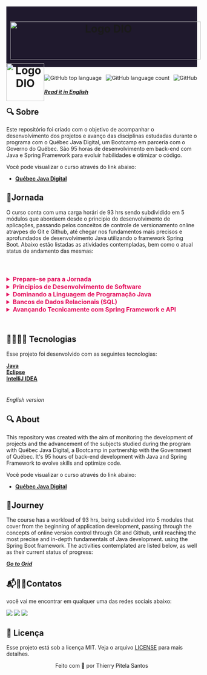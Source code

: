<h1 align="center" style="background-color: #1F192D; height: 100px; padding: 30px 0; width: 100%">
   <img src="https://hermes.digitalinnovation.one/assets/diome/logo.png" alt="Logo DIO" height="100%" style="padding:10px;"/>
   <img src="https://hermes.digitalinnovation.one/files/assets/67e98e90-35be-41a2-96f0-943d500c27ed.png" alt="Logo DIO"  width="100px" height="100%" style="float:left"/>
</h1>

<div style="display: flex; justify-content: center; align-items: center; margin: 20px 0; justify-content: space-between; padding: 0 px;">
  <img alt="GitHub top language" src="https://img.shields.io/github/languages/top/Azanniel/nlw-return?color=blue">

  <img alt="GitHub language count" src="https://img.shields.io/github/languages/count/Azanniel/nlw-return?color=blueviolet">

  <img alt="GitHub" src="https://img.shields.io/github/license/Azanniel/nlw-return?color=magenta">
</div>

**_[Read it in English](#English)_**

## 🔍 **Sobre**
Este repositório foi criado com o objetivo de acompanhar o desenvolvimento dos projetos e avanço das disciplinas estudadas durante o programa com o Québec Java Digital, um Bootcamp em parceria com o Governo do Québec. São 95 horas de desenvolvimento em back-end com Java e Spring Framework para evoluir habilidades e otimizar o código. 

Você pode visualizar o curso através do link abaixo:
- **[Québec Java Digital](https://web.dio.me/track/d4a8a79e-3f08-402c-a5dd-d7cfec1b0447)**
  

## 🧭**Jornada**
O curso conta com uma carga horári de 93 hrs sendo subdividido em 5 módulos que abordaem desde o principio do desenvolvimento de aplicações, passando pelos conceitos de controle de versionamento online atravpes do Git e Github, até chegar nos fundamentos mais precisos e aprofundados de desenvolvimento Java utilizando o framework Spring Boot. Abaixo estão listadas as atividades contempladas, bem como o atual status de andamento das mesmas:

#

<br>
<div stye="display: flex; width: 100%;" id="grid">
  <details>
    <summary style="font-size:16px; font-weight: bold; color: #E4105D;">Prepare-se para a Jornada</summary>
    <table style="width:100%; border: 1px solid #FF82B0;">
      <tr>
        <td style="border-right: 1px solid #FF82B0; width:90%">Prepare-se para a Jornada</td>
        <td style="display: flex;justify-content: center;">✅</td>
      </tr>
      <tr>
        <td style="border-right: 1px solid #FF82B0; width:90%">Conheça as Oportunidades DIO</td>
        <td style="display: flex;justify-content: center">✅</td>
      </tr>
      <tr>
        <td style="border-right: 1px solid #FF82B0; width:90%">Seja protagonista neste Bootcamp</td>
        <td style="display: flex;justify-content: center">✅</td>
      </tr>
      <tr>
        <td style="border-right: 1px solid #FF82B0; width:90%">Conheça as Oportunidades DIO</td>
        <td style="display: flex;justify-content: center">✅</td>
      </tr>
      <tr>
        <td style="border-right: 1px solid #FF82B0; width:90%">Introdução ao Desenvolvimento de Software</td>
        <td style="display: flex;justify-content: center">✅</td>
      </tr>
  </table>
  </details>
  <details>
    <summary style="font-size:16px; font-weight: bold; color: #E4105D;">Principios de Desenvolvimento de Software</summary>
    <table style="width:100%; border: 1px solid #FF82B0;">
    <tr>
      <td style="width:90%; border-right: 1px solid #FF82B0;">Introdução à Programação e Pensamento Computacional</td>
      <td style=" display: flex;justify-content: center">✅</td>
    </tr>
    <tr>
      <td style="width:90%; border-right: 1px solid #FF82B0;">Introdução ao Git e Github</td>
      <td style=" display: flex;justify-content: center">✅</td>
    </tr>
    <tr>
      <td style="width:90%; border-right: 1px solid #FF82B0;">Criando seu Primeiro Repositório no GitHub Para Compartilhar Seu Progresso</td>
      <td style=" display: flex;justify-content: center">✅</td>
    </tr>
    <tr>
      <td style="width:90%; border-right: 1px solid #FF82B0;">Criando seu Primeiro Repositório no GitHub Para Compartilhar Seu Progresso</td>
      <td style=" display: flex;justify-content: center">✅</td>
    </tr>
  </table>
  </details>
  <details>
    <summary style="font-size:16px; font-weight: bold; color: #E4105D;">Dominando a Linguagem de Programação Java</summary>
    <table style="width:100%; border: 1px solid #FF82B0;">
    <tr>
      <td style="border-right: 1px solid #FF82B0; width:90%">Dominando IDEs Java</td>
      <td style="display: flex;justify-content: center">✅</td>
    </tr>
    <tr>
      <td style="border-right: 1px solid #FF82B0; width:90%">Variáveis, Tipos de Dados e Operadores Matemáticos em Java</td>
      <td style="display: flex;justify-content: center">✅</td>
    </tr>
    <tr>
      <td style="border-right: 1px solid #FF82B0; width:90%">Entendendo Métodos Java</td>
      <td style="display: flex;justify-content: center">✅</td>
    </tr>
    <tr>
      <td style="border-right: 1px solid #FF82B0; width:90%">Introdução e Estruturas Condicionais com Java</td>
      <td style="display: flex;justify-content: center">✅</td>
    </tr>
    <tr>
      <td style="border-right: 1px solid #FF82B0; width:90%">Estruturas de Repetição em Java</td>
      <td style="display: flex;justify-content: center">✅</td>
    </tr>
    <tr>
      <td style="border-right: 1px solid #FF82B0; width:90%">Java e Tratamento de Exceções</td>
      <td style="display: flex;justify-content: center">✅</td>
    </tr>
    <tr>
      <td style="border-right: 1px solid #FF82B0; width:90%">Trabalhando com Collections Java</td>
      <td style="display: flex;justify-content: center">✅</td>
    </tr>
    <tr>
      <td style="border-right: 1px solid #FF82B0; width:90%">Desafios de Código Básico Java - Québec</td>
      <td style="display: flex;justify-content: center">✅</td>
    </tr>
    <tr>
      <td style="border-right: 1px solid #FF82B0; width:90%">Programação Orientada a Objetos</td>
      <td style="display: flex;justify-content: center">✅</td>
    </tr>
    <tr>
      <td style="border-right: 1px solid #FF82B0; width:90%">Debugging Java</td>
      <td style="display: flex;justify-content: center">✅</td>
    </tr>
    <tr>
      <td style="border-right: 1px solid #FF82B0; width:90%">Tratamento de Exceções Java</td>
      <td style="display: flex;justify-content: center">✅</td>
    </tr>
    <tr>
      <td style="border-right: 1px solid #FF82B0; width:90%">Testes Unitários com JUnit</td>
      <td style="display: flex;justify-content: center">✅</td>
    </tr>
    <tr>
      <td style="border-right: 1px solid #FF82B0; width:90%">Desafios de Código Intermediário Java - Québec</td>
      <td style="display: flex;justify-content: center">✅</td>
    </tr>
    <tr>
      <td style="border-right: 1px solid #FF82B0; width:90%">Criando um Banco Digital com Java e Orientação a Objetos</td>
      <td style="display: flex;justify-content: center">✅</td>
    </tr>
  </table>
  </details>
  <details>
    <summary style="font-size:16px; font-weight: bold; color: #E4105D;">Bancos de Dados Relacionais (SQL)</summary>
    <table style="width:100%; border: 1px solid #FF82B0;">
    <tr>
      <td style="border-right: 1px solid #FF82B0; width:90%">Conceitos e Melhores Práticas com Bancos de Dados PostgreSQL</td>
      <td style="display: flex;justify-content: center">✅</td>
    </tr>
  </table>
  </details>
  <details>
  <summary style="font-size:16px; font-weight: bold; color: #E4105D;">Avançando Tecnicamente com Spring Framework e API
 </summary>
  <table style="width:100%; border: 1px solid #FF82B0;">
    <tr>
      <td style="border-right: 1px solid #FF82B0; width:90%; font-size:12px;; font-size:12px">Principais Protocolos de Comunicação da Internet</td>
      <td style="display: flex;justify-content: center">✅</td>
    </tr>
    <tr>
      <td style="border-right: 1px solid #FF82B0; width:90%; font-size:12px;">Gerenciamento de Dependências e Build em Java com Maven</td>
      <td style="display: flex; justify-content: center;">✅</td>
    </tr>
    <tr>
      <td style="border-right: 1px solid #FF82B0; width:90%; font-size:12px;">Introdução ao Spring Framework</td>
      <td style="display: flex;justify-content: center">✅</td>
    </tr>
    <tr>
      <td style="border-right: 1px solid #FF82B0; width:90%; font-size:12px;">Simplificando Projetos Java com o Spring Boot</td>
      <td style="display: flex;justify-content: center">✅</td>
    </tr>
    <tr>
      <td style="border-right: 1px solid #FF82B0; width:90%; font-size:12px;">Imersão no Spring Framework com Spring Boot</td>
      <td style="display: flex;justify-content: center">✅</td>
    </tr>
    <tr>
      <td style="border-right: 1px solid #FF82B0; width:90%; font-size:12px;">Criando uma API REST Documentada com Spring Web e Swagger</td>
      <td style="display: flex;justify-content: center">❌</td>
    </tr>
    <tr>
      <td style="border-right: 1px solid #FF82B0; width:90%; font-size:12px;">Adicionando Segurança a uma API REST com Spring Security</td>
      <td style="display: flex;justify-content: center">❌</td>
    </tr>
    <tr>
      <td style="border-right: 1px solid #FF82B0; width:90%; font-size:12px;">Explorando Padrões de Projetos na Prática com Java</td>
      <td style="display: flex;justify-content: center">❌</td>
    </tr>
    <tr>
      <td style="border-right: 1px solid #FF82B0; width:90%;font-size:12px;">Realizando Deploy na Nuvem de um Conjunto de API’s Desenvolvida em Spring Boot</td>
      <td style="display: flex;justify-content: center">❌</td>
    </tr>
</table>
</details>
</div>
<br>

#


## 🧑‍💻🧑‍💻 Tecnologias

Esse projeto foi desenvolvido com as seguintes tecnologias:

**[Java](https://www.oracle.com/java/technologies/downloads/)**<br>
**[Eclipse](https://www.eclipse.org/downloads/)**<br>
**[IntelliJ IDEA](https://www.jetbrains.com/idea/download/#section=windows)**<br>
<!-- - [Java](https://reactjs.org)
- [SpringBoot](https://tailwindcss.com)
- [Vite](https://vitejs.dev)
- [TypeScript](https://www.typescriptlang.org)
- [Express](https://expressjs.com/pt-br)
- [Prisma](https://www.prisma.io)
- [Jest](https://jestjs.io)
- [React Native](https://reactnative.dev/)
- [Expo](https://expo.dev/) -->

#

<div id="English">

_English version_

## 🔍 **About**
This repository was created with the aim of monitoring the development of projects and the advancement of the subjects studied during the program with Québec Java Digital, a Bootcamp in partnership with the Government of Québec. It's 95 hours of back-end development with Java and Spring Framework to evolve skills and optimize code. 

Você pode visualizar o curso através do link abaixo:
- **[Québec Java Digital](https://web.dio.me/track/d4a8a79e-3f08-402c-a5dd-d7cfec1b0447)**
  

## 🧭**Journey**
The course has a workload of 93 hrs, being subdivided into 5 modules that cover from the beginning of application development, passing through the concepts of online version control through Git and Github, until reaching the most precise and in-depth fundamentals of Java development. using the Spring Boot framework. The activities contemplated are listed below, as well as their current status of progress:

**_[Go to Grid](#grid)_**
</div>

## 📬🧑‍💻Contatos

 você vai me encontrar em qualquer uma das redes sociais abaixo:

 <a href="https://www.instagram.com/mm_thierry" target="_blank"><img src="https://img.shields.io/badge/-Instagram-%23E4405F?style=for-the-badge&logo=instagram&logoColor=white" target="_blank"></a>
  <a href = "mailto:thierrypitela@hotmail.com"><img src="https://img.shields.io/badge/Microsoft_Outlook-0078D4?style=for-the-badge&logo=microsoft-outlook&logoColor=white" target="_blank"></a>
  <a href="https://www.linkedin.com/in/thierry-pitela-santos-970221188" target="_blank"><img src="https://img.shields.io/badge/-LinkedIn-%230077B5?style=for-the-badge&logo=linkedin&logoColor=white" target="_blank"></a> 

## 📝 Licença

Esse projeto está sob a licença MIT. Veja o arquivo [LICENSE](LICENSE.md) para mais detalhes.

<p align="center">Feito com 💜 por Thierry Pitela Santos</p>
